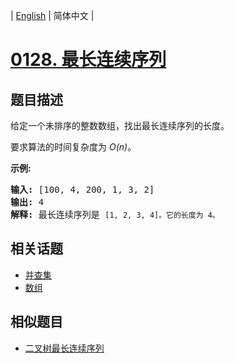 
| [English](README_EN.md) | 简体中文 |
# [0128. 最长连续序列](https://leetcode-cn.com/problems/longest-consecutive-sequence/)
## 题目描述
<p>给定一个未排序的整数数组，找出最长连续序列的长度。</p>

<p>要求算法的时间复杂度为&nbsp;<em>O(n)</em>。</p>

<p><strong>示例:</strong></p>

<pre><strong>输入:</strong>&nbsp;[100, 4, 200, 1, 3, 2]
<strong>输出:</strong> 4
<strong>解释:</strong> 最长连续序列是 <code>[1, 2, 3, 4]。它的长度为 4。</code></pre>

## 相关话题
- [并查集](https://leetcode-cn.com/tag/union-find)
- [数组](https://leetcode-cn.com/tag/array)
## 相似题目
- [二叉树最长连续序列](../binary-tree-longest-consecutive-sequence/README.md)
